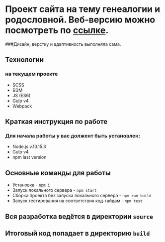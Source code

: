 # Проект сайта на тему генеалогии и родословной. Веб-версию можно посмотреть по  <a href="https://dompredkov.netlify.app/main.html">ссылке</a>.

###Дизайн, верстку и адаптивность выполняла сама.

## Технологии
### на текущем проекте
* SCSS
* БЭМ
* JS (ES6)
* Gulp v4
* Webpack

## Краткая инструкция по работе
### Для начала работы у вас должент быть установлен:
* Node.js v.10.15.3
* Gulp v4
* npm last version

## Основные команды для работы
* Установка - `npm i`
* Запуск локального сервера - `npm start`
* Сборка проекта без запуска локального сервера - `npm run build`
* Запуск тестирования на соответствия код-гайдам - `npm test`

## Вся разработка ведётся в директории `source`
## Итоговый код попадает в директорию `build`
